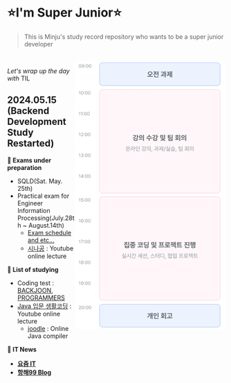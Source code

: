 # ⭐I'm Super Junior⭐
>This is Minju's study record repository who wants to be a super junior developer
</br>

<img align="right" src="data/schedule table.png" >

<i>Let's wrap up the day with</i> TIL

## 2024.05.15 (Backend Development Study Restarted)
<b>📌 Exams under preparation</b>
  - SQLD(Sat. May. 25th)
  - Practical exam for Engineer Information Processing(July.28th ~ August.14th)
      - <a href="https://www.q-net.or.kr/totalSearch.do?gSite=Q&searchQuery=%C1%A4%BA%B8%C3%B3%B8%AE%B1%E2%BB%E7&totalQuery=%C1%A4%BA%B8%C3%B3%B8%AE%B1%E2%BB%E7&searchMenu=exam&searchSort=weight&pageNum=1&resFlag=off&qryStr=&detailChk=off" target="_blank">Exam schedule and etc...</a>
      - <a href="https://youtube.com/playlist?list=PLpYNFXUfkvDq4aqECawuYAF2QVcm0fY8C&si=YVbutMofxJJxiQzn" target="_blank">시나공</a> : Youtube online lecture

<b>📜 List of studying</b>
  - Coding test : <a href="https://www.acmicpc.net/" target="_blank">BACKJOON</a>, <a href="https://school.programmers.co.kr/learn/challenges?order=recent&statuses=unsolved&languages=java&page=1" target="_blank">PROGRAMMERS</a>
  - <a href="https://youtube.com/playlist?list=PLuHgQVnccGMCeAy-2-llhw3nWoQKUvQck&si=YKip8o7jNvEUBHSV" target="_blank">Java 입문 생활코딩</a> : Youtube online lecture
      - <a href="https://www.jdoodle.com/" target="_blank">joodle</a> : Online Java compiler
   
<b>📰 IT News<b>
  - <a href="https://yozm.wishket.com/magazine/list/develop/" target="_blank">요즘 IT</a>
  - <a href="https://hanghae99.spartacodingclub.kr/blog" target="_blank">항해99 Blog</a>

